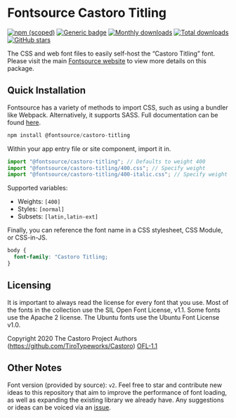 # Fontsource Castoro Titling

[![npm (scoped)](https://img.shields.io/npm/v/@fontsource/castoro-titling?color=brightgreen)](https://www.npmjs.com/package/@fontsource/castoro-titling) [![Generic badge](https://img.shields.io/badge/fontsource-passing-brightgreen)](https://github.com/fontsource/fontsource) [![Monthly downloads](https://badgen.net/npm/dm/@fontsource/castoro-titling)](https://github.com/fontsource/fontsource) [![Total downloads](https://badgen.net/npm/dt/@fontsource/castoro-titling)](https://github.com/fontsource/fontsource) [![GitHub stars](https://img.shields.io/github/stars/fontsource/fontsource.svg?style=social&label=Star)](https://github.com/fontsource/fontsource/stargazers)

The CSS and web font files to easily self-host the “Castoro Titling” font. Please visit the main [Fontsource website](https://fontsource.org/fonts/castoro-titling) to view more details on this package.

## Quick Installation

Fontsource has a variety of methods to import CSS, such as using a bundler like Webpack. Alternatively, it supports SASS. Full documentation can be found [here](https://fontsource.org/docs/getting-started/introduction).

```javascript
npm install @fontsource/castoro-titling
```

Within your app entry file or site component, import it in.

```javascript
import "@fontsource/castoro-titling"; // Defaults to weight 400
import "@fontsource/castoro-titling/400.css"; // Specify weight
import "@fontsource/castoro-titling/400-italic.css"; // Specify weight and style

```

Supported variables:
- Weights: `[400]`
- Styles: `[normal]`
- Subsets: `[latin,latin-ext]`

Finally, you can reference the font name in a CSS stylesheet, CSS Module, or CSS-in-JS.

```css
body {
  font-family: "Castoro Titling;
}
```

## Licensing
It is important to always read the license for every font that you use.
Most of the fonts in the collection use the SIL Open Font License, v1.1. Some fonts use the Apache 2 license. The Ubuntu fonts use the Ubuntu Font License v1.0.

Copyright 2020 The Castoro Project Authors (https://github.com/TiroTypeworks/Castoro)
[OFL-1.1](http://scripts.sil.org/OFL)

## Other Notes
Font version (provided by source): `v2`.
Feel free to star and contribute new ideas to this repository that aim to improve the performance of font loading, as well as expanding the existing library we already have. Any suggestions or ideas can be voiced via an [issue](https://github.com/fontsource/fontsource/issues).